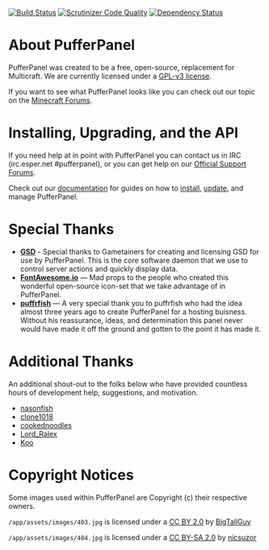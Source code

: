 [![Build Status](https://travis-ci.org/PufferPanel/PufferPanel.svg)](https://travis-ci.org/PufferPanel/PufferPanel) [![Scrutinizer Code Quality](https://scrutinizer-ci.com/g/PufferPanel/PufferPanel/badges/quality-score.png?b=master)](https://scrutinizer-ci.com/g/PufferPanel/PufferPanel/?branch=master) [![Dependency Status](https://gemnasium.com/PufferPanel/PufferPanel.svg)](https://gemnasium.com/PufferPanel/PufferPanel)
# About PufferPanel
PufferPanel was created to be a free, open-source, replacement for Multicraft. We are currently licensed under a [GPL-v3 license](https://raw.github.com/PufferPanel/PufferPanel/master/LICENSE).

If you want to see what PufferPanel looks like you can check out our topic on the [Minecraft Forums](http://www.minecraftforum.net/forums/servers/minecraft-server-hosting/hosting-discussion/569432-introducing-pufferpanel-the-open-source-multicraft/).

# Installing, Upgrading, and the API
If you need help at in point with PufferPanel you can contact us in IRC (irc.esper.net #pufferpanel), or you can get help on our [Official Support Forums](http://pufferpanel.com).

Check out our [documentation](http://docs.pufferpanel.com/en/latest/) for guides on how to [install](http://docs.pufferpanel.com/en/latest/installing/), [update](http://docs.pufferpanel.com/en/latest/upgrading/), and manage PufferPanel.

# Special Thanks
* **[GSD](https://github.com/gametainers/gsd)** - Special thanks to Gametainers for creating and licensing GSD for use by PufferPanel. This is the core software daemon that we use to control server actions and quickly display data.
* **[FontAwesome.io](http://fontawesome.io)** — Mad props to the people who created this wonderful open-source icon-set that we take advantage of in PufferPanel.
* **[puffrfish](https://github.com/puffrfish)** — A very special thank you to puffrfish who had the idea almost three years ago to create PufferPanel for a hosting buisness. Without his reassurance, ideas, and determination this panel never would have made it off the ground and gotten to the point it has made it.

# Additional Thanks
An additional shout-out to the folks below who have provided countless hours of development help, suggestions, and motivation.
* [nasonfish](https://github.com/nasonfish)
* [clone1018](https://github.com/clone1018)
* [cookednoodles](https://github.com/cookednoodles)
* [Lord_Ralex](https://github.com/LordRalex)
* [Koo](https://github.com/koo04)

# Copyright Notices
Some images used within PufferPanel are Copyright (c) their respective owners.

`/app/assets/images/403.jpg` is licensed under a [CC BY 2.0](http://creativecommons.org/licenses/by/2.0/) by [BigTallGuy](http://flickr.com/photos/bigtallguy/)

`/app/assets/images/404.jpg` is licensed under a [CC BY-SA 2.0](http://creativecommons.org/licenses/by-sa/2.0/) by [nicsuzor](http://flickr.com/photos/nicsuzor/)
